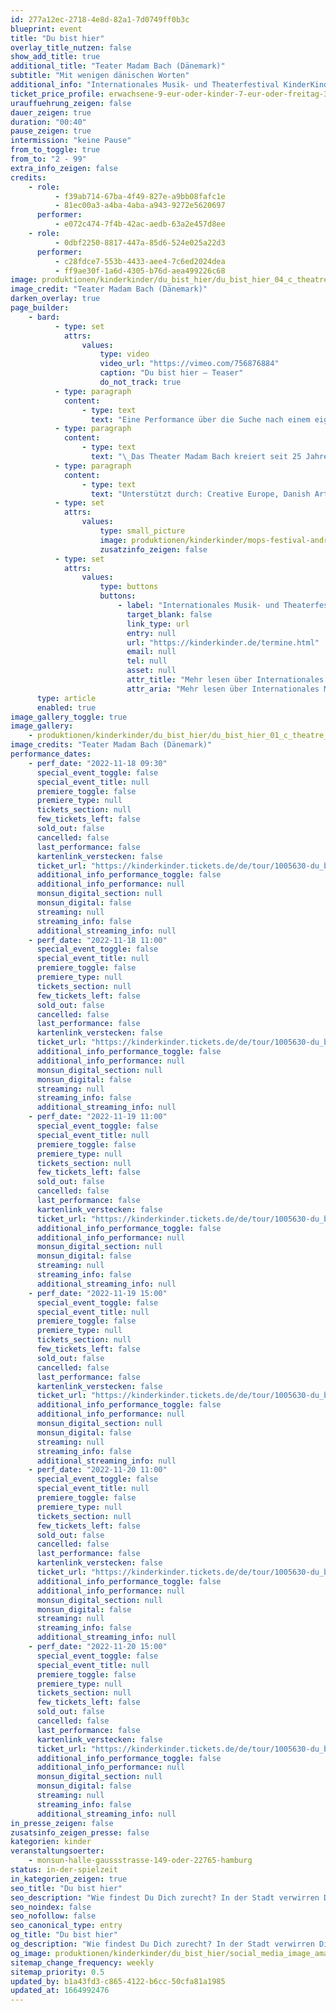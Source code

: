 ```yaml
---
id: 277a12ec-2718-4e8d-82a1-7d0749ff0b3c
blueprint: event
title: "Du bist hier"
overlay_title_nutzen: false
show_add_title: true
additional_title: "Teater Madam Bach (Dänemark)"
subtitle: "Mit wenigen dänischen Worten"
additional_info: "Internationales Musik- und Theaterfestival KinderKinder"
ticket_price_profile: erwachsene-9-eur-oder-kinder-7-eur-oder-freitag-3-eur-fuer-alle
urauffuehrung_zeigen: false
dauer_zeigen: true
duration: "00:40"
pause_zeigen: true
intermission: "keine Pause"
from_to_toggle: true
from_to: "2 - 99"
extra_info_zeigen: false
credits:
    - role:
          - f39ab714-67ba-4f49-827e-a9bb08fafc1e
          - 81ec00a3-a4ba-4aba-a943-9272e5620697
      performer:
          - e072c474-7f4b-42ac-aedb-63a2e457d8ee
    - role:
          - 0dbf2250-8817-447a-85d6-524e025a22d3
      performer:
          - c28fdce7-553b-4433-aee4-7c6ed2024dea
          - ff9ae30f-1a6d-4305-b76d-aea499226c68
image: produktionen/kinderkinder/du_bist_hier/du_bist_hier_04_c_theatre_madam_bach.jpg
image_credit: "Teater Madam Bach (Dänemark)"
darken_overlay: true
page_builder:
    - bard:
          - type: set
            attrs:
                values:
                    type: video
                    video_url: "https://vimeo.com/756876884"
                    caption: "Du bist hier – Teaser"
                    do_not_track: true
          - type: paragraph
            content:
                - type: text
                  text: "Eine Performance über die Suche nach einem eigenen Weg - in der großen Welt genauso wie in sich selbst. „Du bist hier“ ist eine bildreiche Reise durch kleine und große Klanglandschaften. Sie führt durch einen Wald von Wegweisern in der Großstadt, in die Sterne der Nacht. Setzen wir uns aufs Fahrrad und machen eine Reise um die Welt, denn wenn man in die Welt hinausfährt, dann wird sie größer…"
          - type: paragraph
            content:
                - type: text
                  text: "\_Das Theater Madam Bach kreiert seit 25 Jahren visuelle Theatererlebnisse für Kinder tourt mit ihren Produktionen durch die ganze Welt. Die Arbeit der Kompagnie erstreckt sich auch auf andere Formate: Musik, illustrierte Bücher, künstlerische und kreative Workshops, die die Kreativität, die Neugier und den ästhetischen Sinn von Kindern fördern und anregen.\_"
          - type: paragraph
            content:
                - type: text
                  text: "Unterstützt durch: Creative Europe, Danish Arts Council"
          - type: set
            attrs:
                values:
                    type: small_picture
                    image: produktionen/kinderkinder/mops-festival-andreasroeckener.jpg
                    zusatzinfo_zeigen: false
          - type: set
            attrs:
                values:
                    type: buttons
                    buttons:
                        - label: "Internationales Musik- und Theaterfestival KinderKinder"
                          target_blank: false
                          link_type: url
                          entry: null
                          url: "https://kinderkinder.de/termine.html"
                          email: null
                          tel: null
                          asset: null
                          attr_title: "Mehr lesen über Internationales Musik- und Theaterfestival KinderKinder"
                          attr_aria: "Mehr lesen über Internationales Musik- und Theaterfestival KinderKinder"
      type: article
      enabled: true
image_gallery_toggle: true
image_gallery:
    - produktionen/kinderkinder/du_bist_hier/du_bist_hier_01_c_theatre_madam_bach.jpeg
image_credits: "Teater Madam Bach (Dänemark)"
performance_dates:
    - perf_date: "2022-11-18 09:30"
      special_event_toggle: false
      special_event_title: null
      premiere_toggle: false
      premiere_type: null
      tickets_section: null
      few_tickets_left: false
      sold_out: false
      cancelled: false
      last_performance: false
      kartenlink_verstecken: false
      ticket_url: "https://kinderkinder.tickets.de/de/tour/1005630-du_bist_hier"
      additional_info_performance_toggle: false
      additional_info_performance: null
      monsun_digital_section: null
      monsun_digital: false
      streaming: null
      streaming_info: false
      additional_streaming_info: null
    - perf_date: "2022-11-18 11:00"
      special_event_toggle: false
      special_event_title: null
      premiere_toggle: false
      premiere_type: null
      tickets_section: null
      few_tickets_left: false
      sold_out: false
      cancelled: false
      last_performance: false
      kartenlink_verstecken: false
      ticket_url: "https://kinderkinder.tickets.de/de/tour/1005630-du_bist_hier"
      additional_info_performance_toggle: false
      additional_info_performance: null
      monsun_digital_section: null
      monsun_digital: false
      streaming: null
      streaming_info: false
      additional_streaming_info: null
    - perf_date: "2022-11-19 11:00"
      special_event_toggle: false
      special_event_title: null
      premiere_toggle: false
      premiere_type: null
      tickets_section: null
      few_tickets_left: false
      sold_out: false
      cancelled: false
      last_performance: false
      kartenlink_verstecken: false
      ticket_url: "https://kinderkinder.tickets.de/de/tour/1005630-du_bist_hier"
      additional_info_performance_toggle: false
      additional_info_performance: null
      monsun_digital_section: null
      monsun_digital: false
      streaming: null
      streaming_info: false
      additional_streaming_info: null
    - perf_date: "2022-11-19 15:00"
      special_event_toggle: false
      special_event_title: null
      premiere_toggle: false
      premiere_type: null
      tickets_section: null
      few_tickets_left: false
      sold_out: false
      cancelled: false
      last_performance: false
      kartenlink_verstecken: false
      ticket_url: "https://kinderkinder.tickets.de/de/tour/1005630-du_bist_hier"
      additional_info_performance_toggle: false
      additional_info_performance: null
      monsun_digital_section: null
      monsun_digital: false
      streaming: null
      streaming_info: false
      additional_streaming_info: null
    - perf_date: "2022-11-20 11:00"
      special_event_toggle: false
      special_event_title: null
      premiere_toggle: false
      premiere_type: null
      tickets_section: null
      few_tickets_left: false
      sold_out: false
      cancelled: false
      last_performance: false
      kartenlink_verstecken: false
      ticket_url: "https://kinderkinder.tickets.de/de/tour/1005630-du_bist_hier"
      additional_info_performance_toggle: false
      additional_info_performance: null
      monsun_digital_section: null
      monsun_digital: false
      streaming: null
      streaming_info: false
      additional_streaming_info: null
    - perf_date: "2022-11-20 15:00"
      special_event_toggle: false
      special_event_title: null
      premiere_toggle: false
      premiere_type: null
      tickets_section: null
      few_tickets_left: false
      sold_out: false
      cancelled: false
      last_performance: false
      kartenlink_verstecken: false
      ticket_url: "https://kinderkinder.tickets.de/de/tour/1005630-du_bist_hier"
      additional_info_performance_toggle: false
      additional_info_performance: null
      monsun_digital_section: null
      monsun_digital: false
      streaming: null
      streaming_info: false
      additional_streaming_info: null
in_presse_zeigen: false
zusatsinfo_zeigen_presse: false
kategorien: kinder
veranstaltungsoerter:
    - monsun-halle-gaussstrasse-149-oder-22765-hamburg
status: in-der-spielzeit
in_kategorien_zeigen: true
seo_title: "Du bist hier"
seo_description: "Wie findest Du Dich zurecht? In der Stadt verwirren Dich so viele Schilder, aber dann zeigen Dir die Sterne plötzlich den Weg über den Ozean."
seo_noindex: false
seo_nofollow: false
seo_canonical_type: entry
og_title: "Du bist hier"
og_description: "Wie findest Du Dich zurecht? In der Stadt verwirren Dich so viele Schilder, aber dann zeigen Dir die Sterne plötzlich den Weg über den Ozean."
og_image: produktionen/kinderkinder/du_bist_hier/social_media_image_amarbari_c_valeria_bianchi.jpg
sitemap_change_frequency: weekly
sitemap_priority: 0.5
updated_by: b1a43fd3-c865-4122-b6cc-50cfa81a1985
updated_at: 1664992476
---
```

